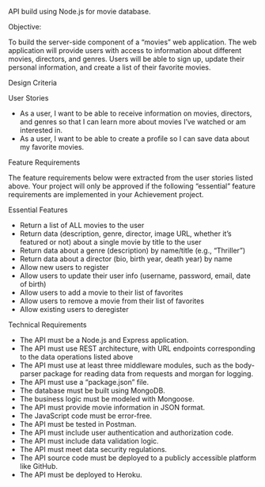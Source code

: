API build using Node.js for movie database.

Objective:

To build the server-side component of a “movies” web application. The web
application will provide users with access to information about different
movies, directors, and genres. Users will be able to sign up, update their
personal information, and create a list of their favorite movies.

Design Criteria

User Stories

* As a user, I want to be able to receive information on movies, directors, and genres so that I
can learn more about movies I’ve watched or am interested in.
* As a user, I want to be able to create a profile so I can save data about my favorite movies.

Feature Requirements

The feature requirements below were extracted from the user stories listed above. Your project will
only be approved if the following “essential” feature requirements are implemented in your
Achievement project.

Essential Features

* Return a list of ALL movies to the user
* Return data (description, genre, director, image URL, whether it’s featured or not) about a
  single movie by title to the user
* Return data about a genre (description) by name/title (e.g., “Thriller”)
* Return data about a director (bio, birth year, death year) by name
* Allow new users to register
* Allow users to update their user info (username, password, email, date of birth)
* Allow users to add a movie to their list of favorites
* Allow users to remove a movie from their list of favorites
* Allow existing users to deregister

Technical Requirements

* The API must be a Node.js and Express application.
* The API must use REST architecture, with URL endpoints corresponding to the data
  operations listed above
* The API must use at least three middleware modules, such as the body-parser package for
  reading data from requests and morgan for logging.
* The API must use a “package.json” file.
* The database must be built using MongoDB.
* The business logic must be modeled with Mongoose.
* The API must provide movie information in JSON format.
* The JavaScript code must be error-free.
* The API must be tested in Postman.
* The API must include user authentication and authorization code.
* The API must include data validation logic.
* The API must meet data security regulations.
* The API source code must be deployed to a publicly accessible platform like GitHub.
* The API must be deployed to Heroku.
